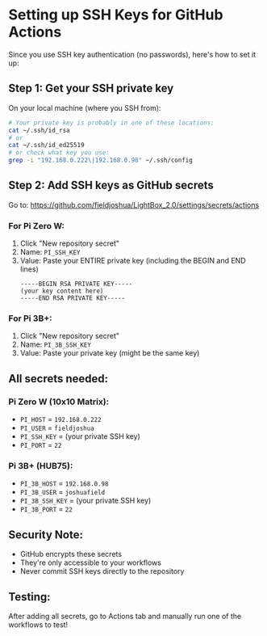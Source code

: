# Setting up SSH Keys for GitHub Actions

Since you use SSH key authentication (no passwords), here's how to set it up:

## Step 1: Get your SSH private key

On your local machine (where you SSH from):

```bash
# Your private key is probably in one of these locations:
cat ~/.ssh/id_rsa
# or
cat ~/.ssh/id_ed25519
# or check what key you use:
grep -i "192.168.0.222\|192.168.0.98" ~/.ssh/config
```

## Step 2: Add SSH keys as GitHub secrets

Go to: https://github.com/fieldjoshua/LightBox_2.0/settings/secrets/actions

### For Pi Zero W:
1. Click "New repository secret"
2. Name: `PI_SSH_KEY`
3. Value: Paste your ENTIRE private key (including the BEGIN and END lines)
   ```
   -----BEGIN RSA PRIVATE KEY-----
   (your key content here)
   -----END RSA PRIVATE KEY-----
   ```

### For Pi 3B+:
1. Click "New repository secret"
2. Name: `PI_3B_SSH_KEY`
3. Value: Paste your private key (might be the same key)

## All secrets needed:

### Pi Zero W (10x10 Matrix):
- `PI_HOST` = `192.168.0.222`
- `PI_USER` = `fieldjoshua`
- `PI_SSH_KEY` = (your private SSH key)
- `PI_PORT` = `22`

### Pi 3B+ (HUB75):
- `PI_3B_HOST` = `192.168.0.98`
- `PI_3B_USER` = `joshuafield`
- `PI_3B_SSH_KEY` = (your private SSH key)
- `PI_3B_PORT` = `22`

## Security Note:
- GitHub encrypts these secrets
- They're only accessible to your workflows
- Never commit SSH keys directly to the repository

## Testing:
After adding all secrets, go to Actions tab and manually run one of the workflows to test!